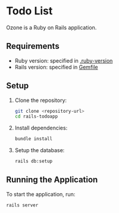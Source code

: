 # Todo List

Ozone is a Ruby on Rails application.

## Requirements

- Ruby version: specified in [.ruby-version](.ruby-version)
- Rails version: specified in [Gemfile](Gemfile)

## Setup

1. Clone the repository:
    ```sh
    git clone <repository-url>
    cd rails-todoapp
    ```

2. Install dependencies:
    ```sh
    bundle install
    ```

3. Setup the database:
    ```sh
    rails db:setup
    ```

## Running the Application

To start the application, run:
```sh
rails server